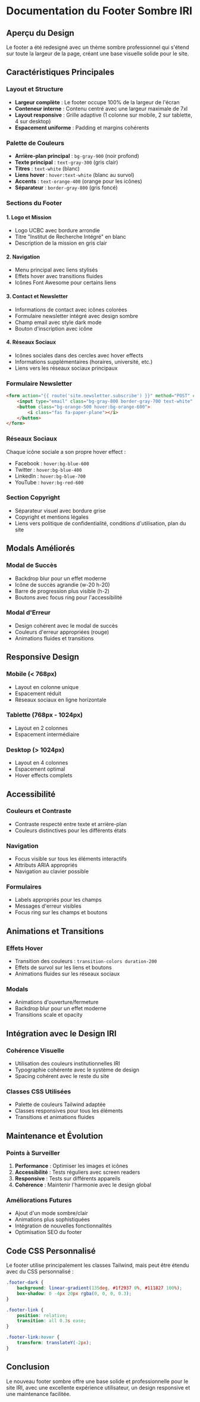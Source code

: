 # Documentation du Footer Sombre IRI

## Aperçu du Design
Le footer a été redesigné avec un thème sombre professionnel qui s'étend sur toute la largeur de la page, créant une base visuelle solide pour le site.

## Caractéristiques Principales

### Layout et Structure
- **Largeur complète** : Le footer occupe 100% de la largeur de l'écran
- **Conteneur interne** : Contenu centré avec une largeur maximale de 7xl
- **Layout responsive** : Grille adaptive (1 colonne sur mobile, 2 sur tablette, 4 sur desktop)
- **Espacement uniforme** : Padding et margins cohérents

### Palette de Couleurs
- **Arrière-plan principal** : `bg-gray-900` (noir profond)
- **Texte principal** : `text-gray-300` (gris clair)
- **Titres** : `text-white` (blanc)
- **Liens hover** : `hover:text-white` (blanc au survol)
- **Accents** : `text-orange-400` (orange pour les icônes)
- **Séparateur** : `border-gray-800` (gris foncé)

### Sections du Footer

#### 1. Logo et Mission
- Logo UCBC avec bordure arrondie
- Titre "Institut de Recherche Intégré" en blanc
- Description de la mission en gris clair

#### 2. Navigation
- Menu principal avec liens stylisés
- Effets hover avec transitions fluides
- Icônes Font Awesome pour certains liens

#### 3. Contact et Newsletter
- Informations de contact avec icônes colorées
- Formulaire newsletter intégré avec design sombre
- Champ email avec style dark mode
- Bouton d'inscription avec icône

#### 4. Réseaux Sociaux
- Icônes sociales dans des cercles avec hover effects
- Informations supplémentaires (horaires, université, etc.)
- Liens vers les réseaux sociaux principaux

### Formulaire Newsletter
```html
<form action="{{ route('site.newsletter.subscribe') }}" method="POST" class="flex flex-col gap-3">
    <input type="email" class="bg-gray-800 border-gray-700 text-white" />
    <button class="bg-orange-500 hover:bg-orange-600">
        <i class="fas fa-paper-plane"></i>
    </button>
</form>
```

### Réseaux Sociaux
Chaque icône sociale a son propre hover effect :
- Facebook : `hover:bg-blue-600`
- Twitter : `hover:bg-blue-400`
- LinkedIn : `hover:bg-blue-700`
- YouTube : `hover:bg-red-600`

### Section Copyright
- Séparateur visuel avec bordure grise
- Copyright et mentions légales
- Liens vers politique de confidentialité, conditions d'utilisation, plan du site

## Modals Améliorés

### Modal de Succès
- Backdrop blur pour un effet moderne
- Icône de succès agrandie (w-20 h-20)
- Barre de progression plus visible (h-2)
- Boutons avec focus ring pour l'accessibilité

### Modal d'Erreur
- Design cohérent avec le modal de succès
- Couleurs d'erreur appropriées (rouge)
- Animations fluides et transitions

## Responsive Design

### Mobile (< 768px)
- Layout en colonne unique
- Espacement réduit
- Réseaux sociaux en ligne horizontale

### Tablette (768px - 1024px)
- Layout en 2 colonnes
- Espacement intermédiaire

### Desktop (> 1024px)
- Layout en 4 colonnes
- Espacement optimal
- Hover effects complets

## Accessibilité

### Couleurs et Contraste
- Contraste respecté entre texte et arrière-plan
- Couleurs distinctives pour les différents états

### Navigation
- Focus visible sur tous les éléments interactifs
- Attributs ARIA appropriés
- Navigation au clavier possible

### Formulaires
- Labels appropriés pour les champs
- Messages d'erreur visibles
- Focus ring sur les champs et boutons

## Animations et Transitions

### Effets Hover
- Transition des couleurs : `transition-colors duration-200`
- Effets de survol sur les liens et boutons
- Animations fluides sur les réseaux sociaux

### Modals
- Animations d'ouverture/fermeture
- Backdrop blur pour un effet moderne
- Transitions scale et opacity

## Intégration avec le Design IRI

### Cohérence Visuelle
- Utilisation des couleurs institutionnelles IRI
- Typographie cohérente avec le système de design
- Spacing cohérent avec le reste du site

### Classes CSS Utilisées
- Palette de couleurs Tailwind adaptée
- Classes responsives pour tous les éléments
- Transitions et animations fluides

## Maintenance et Évolution

### Points à Surveiller
1. **Performance** : Optimiser les images et icônes
2. **Accessibilité** : Tests réguliers avec screen readers
3. **Responsive** : Tests sur différents appareils
4. **Cohérence** : Maintenir l'harmonie avec le design global

### Améliorations Futures
- Ajout d'un mode sombre/clair
- Animations plus sophistiquées
- Intégration de nouvelles fonctionnalités
- Optimisation SEO du footer

## Code CSS Personnalisé

Le footer utilise principalement les classes Tailwind, mais peut être étendu avec du CSS personnalisé :

```css
.footer-dark {
    background: linear-gradient(135deg, #1f2937 0%, #111827 100%);
    box-shadow: 0 -4px 20px rgba(0, 0, 0, 0.3);
}

.footer-link {
    position: relative;
    transition: all 0.3s ease;
}

.footer-link:hover {
    transform: translateY(-2px);
}
```

## Conclusion

Le nouveau footer sombre offre une base solide et professionnelle pour le site IRI, avec une excellente expérience utilisateur, un design responsive et une maintenance facilitée.
